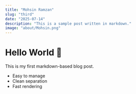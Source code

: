 ```yaml
---
title: "Mohsin Ramzan"
slug: "third"
date: "2025-07-14"
description: "This is a sample post written in markdown."
image: "about/Mohsin.png"
---
```


# Hello World 👋

This is my first markdown-based blog post.

- Easy to manage
- Clean separation
- Fast rendering
